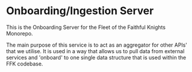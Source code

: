 # Onboarding/Ingestion Server

This is the Onboarding Server for the Fleet of the Faithful Knights Monorepo.

The main purpose of this service is to act as an aggregator for other APIs' that we utilise. It is used in a way that allows us to pull data from external services and 'onboard' to one single data structure that is used within the FFK codebase.
